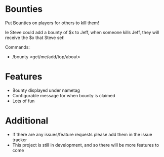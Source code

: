 # Bounties
Put Bounties on players for others to kill them!

Ie Steve could add a bounty of $x to Jeff, when someone kills Jeff, they will receive the $x that Steve set!

Commands:
- /bounty <get/me/add/top/about>

# Features
- Bounty displayed under nametag
- Configurable message for when bounty is claimed
- Lots of fun

# Additional

- If there are any issues/feature requests please add them in the issue tracker
- This project is still in development, and so there will be more features to come
